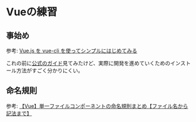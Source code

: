 # Vueの練習

## 事始め
参考: [Vue.js を vue-cli を使ってシンプルにはじめてみる](https://qiita.com/567000/items/dde495d6a8ad1c25fa43)

これの前に[公式のガイド](https://jp.vuejs.org/v2/guide/)見てみたけど、実際に開発を進めていくためのインストール方法がすごく分かりにくい。

## 命名規則
参考: [【Vue】単一ファイルコンポーネントの命名規則まとめ【ファイル名から記法まで】](https://qiita.com/ngron/items/ab2a17ae483c95a2f15e)